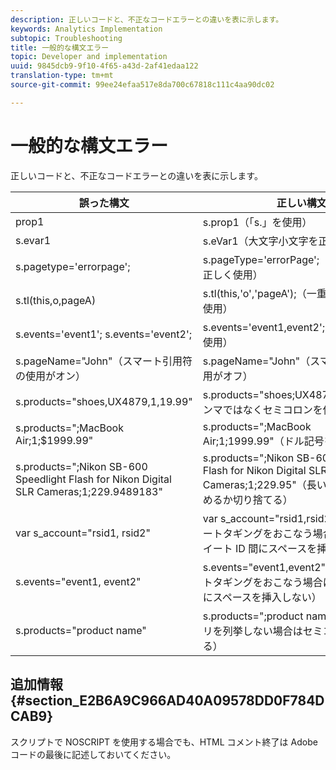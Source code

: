 ```yaml
---
description: 正しいコードと、不正なコードエラーとの違いを表に示します。
keywords: Analytics Implementation
subtopic: Troubleshooting
title: 一般的な構文エラー
topic: Developer and implementation
uuid: 9845dcb9-9f10-4f65-a43d-2af41edaa122
translation-type: tm+mt
source-git-commit: 99ee24efaa517e8da700c67818c111c4aa90dc02

---
```



# 一般的な構文エラー

正しいコードと、不正なコードエラーとの違いを表に示します。

| 誤った構文 | 正しい構文 |
|---|---|
| prop1 | s.prop1（「s.」を使用） |
| s.evar1 | s.eVar1（大文字小文字を正しく使用） |
| s.pagetype='errorpage'; | s.pageType='errorPage';（大文字小文字を正しく使用） |
| s.tl(this,o,pageA) | s.tl(this,'o','pageA');（一重引用符を正しく使用） |
| s.events='event1'; s.events='event2'; | s.events='event1,event2';（正しい形式を使用） |
| s.pageName="John"（スマート引用符の使用がオン） | s.pageName="John"（スマート引用符の使用がオフ） |
| s.products="shoes,UX4879,1,19.99" | s.products="shoes;UX4879;1;19.99"（コンマではなくセミコロンを使用） |
| s.products=";MacBook Air;1;$1999.99" | s.products=";MacBook Air;1;1999.99"（ドル記号を使用しない） |
| s.products=";Nikon SB-600 Speedlight Flash for Nikon Digital SLR Cameras;1;229.9489183" | s.products=";Nikon SB-600 Speedlight Flash for Nikon Digital SLR Cameras;1;229.95"（長い表記の価格を丸めるか切り捨てる） |
| var s_account="rsid1, rsid2" | var s_account="rsid1,rsid2"（マルチスイートタギングをおこなう場合はレポートスイート ID 間にスペースを挿入しない） |
| s.events="event1, event2" | s.events="event1,event2"（マルチスイートタギングをおこなう場合はイベント ID 間にスペースを挿入しない） |
| s.products="product name" | s.products=";product name"（製品カテゴリを列挙しない場合はセミコロンを使用する） |

## 追加情報 {#section_E2B6A9C966AD40A09578DD0F784DCAB9}

スクリプトで NOSCRIPT を使用する場合でも、HTML コメント終了は Adobe コードの最後に記述しておいてください。
